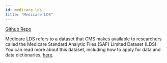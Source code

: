 ```yaml
---
id: medicare-lds
title: "Medicare LDS"
---
```


[Github Repo](https://github.com/tuva-health/medicare_lds_connector)

Medicare LDS refers to a dataset that CMS makes available to researchers called the Medicare Standard Analytic Files (SAF) Limited Dataset (LDS).  You can read more about this dataset, including how to apply for data and data dictionaries, [here](https://www.cms.gov/research-statistics-data-and-systems/files-for-order/limiteddatasets).



